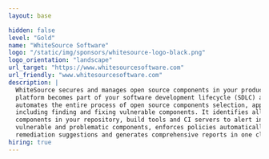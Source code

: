 ```yaml
---
layout: base

hidden: false
level: "Gold"
name: "WhiteSource Software"
logo: "/static/img/sponsors/whitesource-logo-black.png"
logo_orientation: "landscape"
url_target: "https://www.whitesourcesoftware.com"
url_friendly: "www.whitesourcesoftware.com"
description: |
  WhiteSource secures and manages open source components in your products. Our
  platform becomes part of your software development lifecycle (SDLC) and
  automates the entire process of open source components selection, approval, and management,
  including finding and fixing vulnerable components. It identifies all open source
  components in your repository, build tools and CI servers to alert in real-time on
  vulnerable and problematic components, enforces policies automatically, provides
  remediation suggestions and generates comprehensive reports in one click.
hiring: true
---
```

